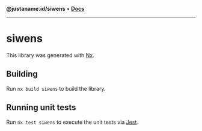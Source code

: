 **@justaname.id/siwens** • [**Docs**](globals.md)

***

# siwens

This library was generated with [Nx](https://nx.dev).

## Building

Run `nx build siwens` to build the library.

## Running unit tests

Run `nx test siwens` to execute the unit tests via [Jest](https://jestjs.io).
